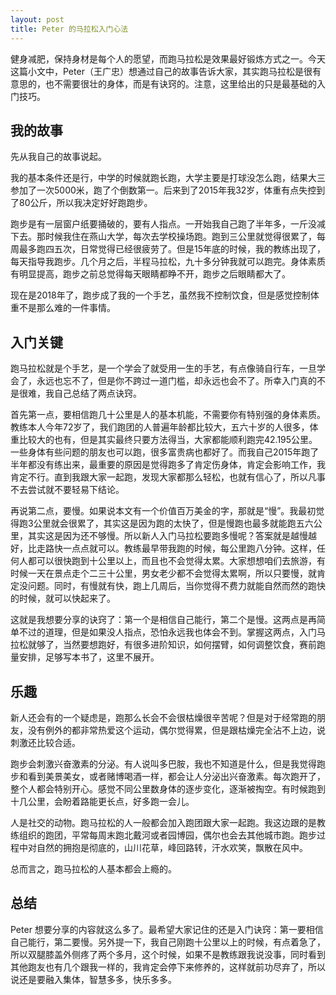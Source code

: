 ```yaml
---
layout: post
title: Peter 的马拉松入门心法
---
```


健身减肥，保持身材是每个人的愿望，而跑马拉松是效果最好锻炼方式之一。今天这篇小文中，Peter（王广忠）想通过自己的故事告诉大家，其实跑马拉松是很有意思的，也不需要很壮的身体，而是有诀窍的。注意，这里给出的只是最基础的入门技巧。

## 我的故事

先从我自己的故事说起。

我的基本条件还是行，中学的时候就跑长跑，大学主要是打球没怎么跑，结果大三参加了一次5000米，跑了个倒数第一。后来到了2015年我32岁，体重有点失控到了80公斤，所以我决定好好跑跑步。

跑步是有一层窗户纸要捅破的，要有人指点。一开始我自己跑了半年多，一斤没减下去。那时候我住在燕山大学，每次去学校操场跑。跑到三公里就觉得很累了，每周最多跑四五次，日常觉得已经很疲劳了。但是15年底的时候，我的教练出现了，每天指导我跑步。几个月之后，半程马拉松，九十多分钟我就可以跑完。身体素质有明显提高，跑步之前总觉得每天眼睛都睁不开，跑步之后眼睛都大了。

现在是2018年了，跑步成了我的一个手艺，虽然我不控制饮食，但是感觉控制体重不是那么难的一件事情。

## 入门关键

跑马拉松就是个手艺，是一个学会了就受用一生的手艺，有点像骑自行车，一旦学会了，永远也忘不了，但是你不跨过一道门槛，却永远也会不了。所幸入门真的不是很难，我自己总结了两点诀窍。

首先第一点，要相信跑几十公里是人的基本机能，不需要你有特别强的身体素质。教练本人今年72岁了，我们跑团的人普遍年龄都比较大，五六十岁的人很多，体重比较大的也有，但是其实最终只要方法得当，大家都能顺利跑完42.195公里。一些身体有些问题的朋友也可以跑，很多富贵病也都好了。而我自己2015年跑了半年都没有练出来，最重要的原因是觉得跑多了肯定伤身体，肯定会影响工作，我肯定不行。直到我跟大家一起跑，发现大家都那么轻松，也就有信心了，所以凡事不去尝试就不要轻易下结论。

再说第二点，要慢。如果说本文有一个价值百万美金的字，那就是“慢”。我最初觉得跑3公里就会很累了，其实这是因为跑的太快了，但是慢跑也最多就能跑五六公里，其实这是因为还不够慢。所以新人入门马拉松要跑多慢呢？答案就是越慢越好，比走路快一点点就可以。教练最早带我跑的时候，每公里跑八分钟。这样，任何人都可以很快跑到十公里以上，而且也不会觉得太累。大家想想咱们去旅游，有时候一天在景点走个二三十公里，男女老少都不会觉得太累啊，所以只要慢，就肯定没问题。同时，有慢就有快，跑上几周后，当你觉得不费力就能自然而然的跑快的时候，就可以快起来了。

这就是我想要分享的诀窍了：第一个是相信自己能行，第二个是慢。这两点是再简单不过的道理，但是如果没人指点，恐怕永远我也体会不到。掌握这两点，入门马拉松就够了，当然要想跑好，有很多进阶知识，如何摆臂，如何调整饮食，赛前跑量安排，足够写本书了，这里不展开。

## 乐趣

新人还会有的一个疑虑是，跑那么长会不会很枯燥很辛苦呢？但是对于经常跑的朋友，没有例外的都非常热爱这个运动，偶尔觉得累，但是跟枯燥完全沾不上边，说刺激还比较合适。

跑步会刺激兴奋激素的分泌。有人说叫多巴胺，我也不知道是什么，但是我觉得跑步和看到美景美女，或者赌博喝酒一样，都会让人分泌出兴奋激素。每次跑开了，整个人都会特别开心。感觉不同公里数身体的逐步变化，逐渐被掏空。有时候跑到十几公里，会盼着路能更长点，好多跑一会儿。

人是社交的动物。跑马拉松的人一般都会加入跑团跟大家一起跑。我这边跟的是教练组织的跑团，平常每周末跑北戴河或者园博园，偶尔也会去其他城市跑。跑步过程中对自然的拥抱是彻底的，山川花草，峰回路转，汗水欢笑，飘散在风中。

总而言之，跑马拉松的人基本都会上瘾的。

## 总结

Peter 想要分享的内容就这么多了。最希望大家记住的还是入门诀窍：第一要相信自己能行，第二要慢。另外提一下，我自己刚跑十公里以上的时候，有点着急了，所以双腿膝盖外侧疼了两个多月，这个时候，如果不是教练跟我说没事，同时看到其他跑友也有几个跟我一样的，我肯定会停下来修养的，这样就前功尽弃了，所以说还是要融入集体，智慧多多，快乐多多。
